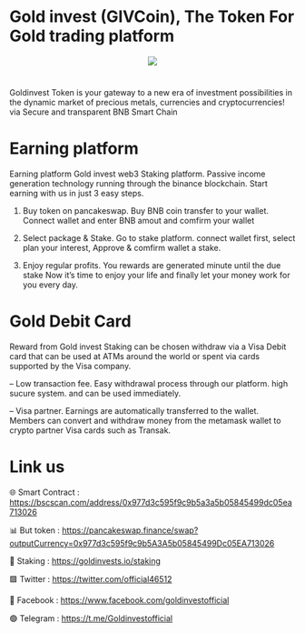# Gold invest (GIVCoin), The Token For Gold trading platform

<div align="center"><img src="https://goldinvests.io/wp-content/uploads/2024/02/logo414x414.fw_.png)" /><br />
</div>
<div align="center">
  <h1>
</div>
Goldinvest Token is your gateway to a new era of investment possibilities in the dynamic market of precious metals, currencies and cryptocurrencies! via Secure and transparent BNB Smart Chain

# Earning platform


Earning platform
Gold invest web3 Staking platform. Passive income generation technology running through the binance blockchain. Start earning with us in just 3 easy steps.

1. Buy token on pancakeswap. Buy BNB coin transfer to your wallet. Connect wallet and enter BNB amout and comfirm your wallet

2. Select package & Stake. Go to stake platform. connect wallet first, select plan your interest, Approve & comfirm wallet a stake.

3. Enjoy regular profits. You rewards are generated minute until the due stake Now it’s time to enjoy your life and finally let your money work for you every day.

# Gold Debit Card
Reward from Gold invest Staking can be chosen withdraw via a Visa Debit card that can be used at ATMs around the world or spent via cards
supported by the Visa company.

– Low transaction fee. Easy withdrawal process through our platform. high sucure system. and can be used immediately.

– Visa partner. Earnings are automatically transferred to the wallet. Members can convert and withdraw money from the metamask wallet to crypto partner Visa cards such as Transak.

# Link us

🌐 Smart Contract : https://bscscan.com/address/0x977d3c595f9c9b5a3a5b05845499dc05ea713026

📊 But token : https://pancakeswap.finance/swap?outputCurrency=0x977d3c595f9c9b5A3A5b05845499Dc05EA713026

🔰 Staking : https://goldinvests.io/staking

🟩 Twitter : https://twitter.com/official46512

🚮 Facebook : https://www.facebook.com/goldinvestofficial

🟢 Telegram : https://t.me/Goldinvestofficial
